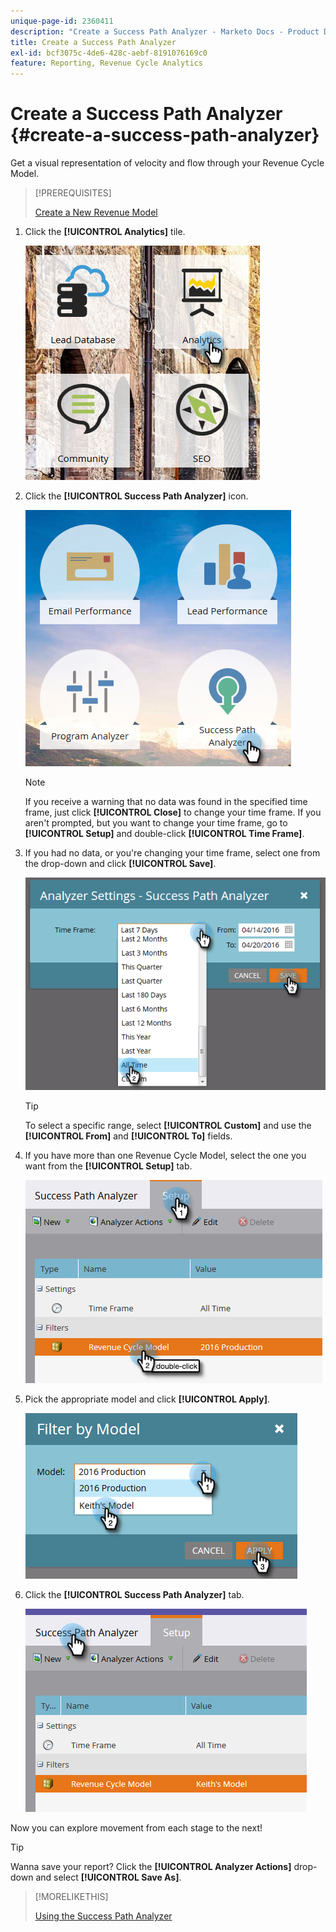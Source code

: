 ```yaml
---
unique-page-id: 2360411
description: "Create a Success Path Analyzer - Marketo Docs - Product Documentation"
title: Create a Success Path Analyzer
exl-id: bcf3075c-4de6-428c-aebf-8191076169c0
feature: Reporting, Revenue Cycle Analytics
---
```

# Create a Success Path Analyzer {#create-a-success-path-analyzer}

Get a visual representation of velocity and flow through your Revenue Cycle Model.

>[!PREREQUISITES]
>
>[Create a New Revenue Model](/help/marketo/product-docs/reporting/revenue-cycle-analytics/revenue-cycle-models/create-a-new-revenue-model.md)

1. Click the **[!UICONTROL Analytics]** tile.

   ![](assets/one.png)

1. Click the **[!UICONTROL Success Path Analyzer]** icon.

   ![](assets/two.png)

   >[!NOTE]
   >
   >If you receive a warning that no data was found in the specified time frame, just click **[!UICONTROL Close]** to change your time frame. If you aren't prompted, but you want to change your time frame, go to **[!UICONTROL Setup]** and double-click **[!UICONTROL Time Frame]**.

1. If you had no data, or you're changing your time frame, select one from the drop-down and click **[!UICONTROL Save]**.

   ![](assets/timeframe.png)

   >[!TIP]
   >
   >To select a specific range, select **[!UICONTROL Custom]** and use the **[!UICONTROL From]** and **[!UICONTROL To]** fields.

1. If you have more than one Revenue Cycle Model, select the one you want from the **[!UICONTROL Setup]** tab.

   ![](assets/four.png)

1. Pick the appropriate model and click **[!UICONTROL Apply]**.

   ![](assets/five.png)

1. Click the **[!UICONTROL Success Path Analyzer]** tab.

   ![](assets/success-tab.png)

Now you can explore movement from each stage to the next!

>[!TIP]
>
>Wanna save your report? Click the **[!UICONTROL Analyzer Actions]** drop-down and select **[!UICONTROL Save As]**.

>[!MORELIKETHIS]
>
>[Using the Success Path Analyzer](/help/marketo/product-docs/reporting/revenue-cycle-analytics/revenue-cycle-models/using-the-success-path-analyzer.md)
